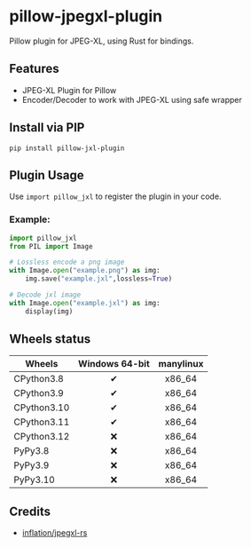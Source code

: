 # pillow-jpegxl-plugin
Pillow plugin for JPEG-XL, using Rust for bindings.

## Features
- JPEG-XL Plugin for Pillow
- Encoder/Decoder to work with JPEG-XL using safe wrapper

## Install via PIP
```
pip install pillow-jxl-plugin
```

## Plugin Usage
Use `import pillow_jxl` to register the plugin in your code. 

### Example:
```python
import pillow_jxl
from PIL import Image

# Lossless encode a png image
with Image.open("example.png") as img:
    img.save("example.jxl",lossless=True)

# Decode jxl image
with Image.open("example.jxl") as img:
    display(img)
```

## Wheels status
| Wheels      | Windows 64-bit | manylinux |
|-------------|:--------------:|:---------:|
| CPython3.8  |        ✔       |   x86_64  |
| CPython3.9  |        ✔       |   x86_64  |
| CPython3.10 |        ✔       |   x86_64  |
| CPython3.11 |        ✔       |   x86_64  |
| CPython3.12 |        ❌       |   x86_64  |
| PyPy3.8     |        ❌       |   x86_64  |
| PyPy3.9     |        ❌       |   x86_64  |
| PyPy3.10    |        ❌       |   x86_64  |

## Credits
- [inflation/jpegxl-rs](https://github.com/inflation/jpegxl-rs)

